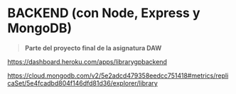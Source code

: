 # BACKEND (con Node, Express y MongoDB)

> **Parte del proyecto final de la asignatura DAW**

https://dashboard.heroku.com/apps/librarygpbackend

https://cloud.mongodb.com/v2/5e2adcd479358eedcc751418#metrics/replicaSet/5e4fcadbd804f146dfd81d36/explorer/library
